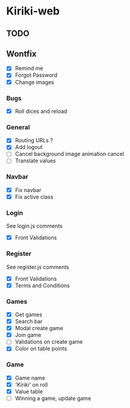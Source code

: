 # Kiriki-web

## TODO

## Wontfix
- [X] Remind me
- [X] Forgot Password
- [X] Change images

### Bugs
- [X] Roll dices and reload

### General 
- [X] Routing URLs ?
- [X] Add logout
- [ ] Cancel background image animation cancel
- [ ] Translate values

### Navbar
- [X] Fix navbar
- [X] Fix active class

### Login
See login.js comments
- [X] Front Validations

### Register
See register.js comments
- [X] Front Validations
- [X] Terms and Conditions

### Games
- [X] Get games
- [X] Search bar
- [X] Modal create game
- [X] Join game
- [ ] Validations on create game
- [X] Color on table points

### Game
- [X] Game name
- [X] *'Kiriki'* on roll 
- [X] Value table
- [ ] Winning a game, update game
